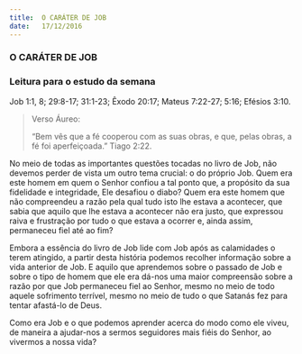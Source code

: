 ```yaml
---
title:  O CARÁTER DE JOB
date:   17/12/2016
---
```


### O CARÁTER DE JOB

### Leitura para o estudo da semana
Job 1:1, 8; 29:8-17; 31:1-23; Êxodo 20:17; Mateus 7:22-27; 5:16; Efésios 3:10.

> <p>Verso Áureo:</p>
> “Bem vês que a fé cooperou com as suas obras, e que, pelas obras, a fé foi aperfeiçoada.” Tiago 2:22.

No meio de todas as importantes questões tocadas no livro de Job, não devemos perder de vista um outro tema crucial: o do próprio Job. Quem era este homem em quem o Senhor confiou a tal ponto que, a propósito da sua fidelidade e integridade, Ele desafiou o diabo? Quem era este homem que não compreendeu a razão pela qual tudo isto lhe estava a acontecer, que sabia que aquilo que lhe estava a acontecer não era justo, que expressou raiva e frustração por tudo o que estava a ocorrer e, ainda assim, permaneceu fiel até ao fim?

Embora a essência do livro de Job lide com Job após as calamidades o terem atingido, a partir desta história podemos recolher informação sobre a vida anterior de Job. E aquilo que aprendemos sobre o passado de Job e sobre o tipo de homem que ele era dá-nos uma maior compreensão sobre a razão por que Job permaneceu fiel ao Senhor, mesmo no meio de todo aquele sofrimento terrível, mesmo no meio de tudo o que Satanás fez para tentar afastá-lo de Deus.

Como era Job e o que podemos aprender acerca do modo como ele viveu, de maneira a ajudar-nos a sermos seguidores mais fiéis do Senhor, ao vivermos a nossa vida?